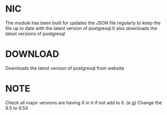 # NIC
The module has been built for updates the JSON file regularly
to keep the file up to date with the latest version of postgresql.It also
downloads the latest versions of postgresql

# DOWNLOAD
Downloads the latest version of postgresql from website

# NOTE
Check all major versions are having X in it if not add to it. 
(e.g)
Change the 9.5 to 9.5X
